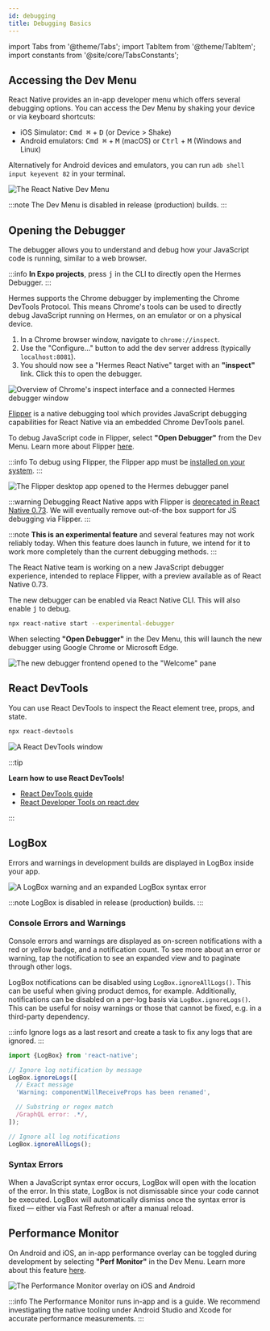 ```yaml
---
id: debugging
title: Debugging Basics
---
```


import Tabs from '@theme/Tabs'; import TabItem from '@theme/TabItem'; import constants from '@site/core/TabsConstants';

## Accessing the Dev Menu

React Native provides an in-app developer menu which offers several debugging options. You can access the Dev Menu by shaking your device or via keyboard shortcuts:

- iOS Simulator: <kbd>Cmd ⌘</kbd> + <kbd>D</kbd> (or Device > Shake)
- Android emulators: <kbd>Cmd ⌘</kbd> + <kbd>M</kbd> (macOS) or <kbd>Ctrl</kbd> + <kbd>M</kbd> (Windows and Linux)

Alternatively for Android devices and emulators, you can run `adb shell input keyevent 82` in your terminal.

![The React Native Dev Menu](/docs/assets/debugging-dev-menu.jpg)

:::note
The Dev Menu is disabled in release (production) builds.
:::

## Opening the Debugger

The debugger allows you to understand and debug how your JavaScript code is running, similar to a web browser.

:::info
**In Expo projects**, press <kbd>j</kbd> in the CLI to directly open the Hermes Debugger.
:::

<Tabs groupId="js-debugger" queryString defaultValue={constants.defaultJsDebugger} values={constants.jsDebuggers}>
<TabItem value="hermes">

Hermes supports the Chrome debugger by implementing the Chrome DevTools Protocol. This means Chrome's tools can be used to directly debug JavaScript running on Hermes, on an emulator or on a physical device.

1. In a Chrome browser window, navigate to `chrome://inspect`.
2. Use the "Configure..." button to add the dev server address (typically `localhost:8081`).
3. You should now see a "Hermes React Native" target with an **"inspect"** link. Click this to open the debugger.

![Overview of Chrome's inspect interface and a connected Hermes debugger window](/docs/assets/debugging-hermes-debugger-instructions.jpg)

</TabItem>
<TabItem value="flipper">

[Flipper](https://fbflipper.com/) is a native debugging tool which provides JavaScript debugging capabilities for React Native via an embedded Chrome DevTools panel.

To debug JavaScript code in Flipper, select **"Open Debugger"** from the Dev Menu. Learn more about Flipper [here](https://fbflipper.com/docs/features/react-native/).

:::info
To debug using Flipper, the Flipper app must be [installed on your system](https://fbflipper.com/docs/getting-started/).
:::

![The Flipper desktop app opened to the Hermes debugger panel](/docs/assets/debugging-flipper-console.jpg)

:::warning
Debugging React Native apps with Flipper is [deprecated in React Native 0.73](https://github.com/react-native-community/discussions-and-proposals/pull/641). We will eventually remove out-of-the box support for JS debugging via Flipper.
:::

</TabItem>
<TabItem value="new-debugger">

:::note
**This is an experimental feature** and several features may not work reliably today. When this feature does launch in future, we intend for it to work more completely than the current debugging methods.
:::

The React Native team is working on a new JavaScript debugger experience, intended to replace Flipper, with a preview available as of React Native 0.73.

The new debugger can be enabled via React Native CLI. This will also enable <kbd>j</kbd> to debug.

```sh
npx react-native start --experimental-debugger
```

When selecting **"Open Debugger"** in the Dev Menu, this will launch the new debugger using Google Chrome or Microsoft Edge.

![The new debugger frontend opened to the "Welcome" pane](/docs/assets/debugging-debugger-welcome.jpg)

</TabItem>
</Tabs>

## React DevTools

You can use React DevTools to inspect the React element tree, props, and state.

```sh
npx react-devtools
```

![A React DevTools window](/docs/assets/debugging-react-devtools-blank.jpg)

:::tip

**Learn how to use React DevTools!**

- [React DevTools guide](/docs/next/react-devtools)
- [React Developer Tools on react.dev](https://react.dev/learn/react-developer-tools)

:::

## LogBox

Errors and warnings in development builds are displayed in LogBox inside your app.

![A LogBox warning and an expanded LogBox syntax error](/docs/assets/debugging-logbox.jpg)

:::note
LogBox is disabled in release (production) builds.
:::

### Console Errors and Warnings

Console errors and warnings are displayed as on-screen notifications with a red or yellow badge, and a notification count. To see more about an error or warning, tap the notification to see an expanded view and to paginate through other logs.

LogBox notifications can be disabled using `LogBox.ignoreAllLogs()`. This can be useful when giving product demos, for example. Additionally, notifications can be disabled on a per-log basis via `LogBox.ignoreLogs()`. This can be useful for noisy warnings or those that cannot be fixed, e.g. in a third-party dependency.

:::info
Ignore logs as a last resort and create a task to fix any logs that are ignored.
:::

```js
import {LogBox} from 'react-native';

// Ignore log notification by message
LogBox.ignoreLogs([
  // Exact message
  'Warning: componentWillReceiveProps has been renamed',

  // Substring or regex match
  /GraphQL error: .*/,
]);

// Ignore all log notifications
LogBox.ignoreAllLogs();
```

### Syntax Errors

When a JavaScript syntax error occurs, LogBox will open with the location of the error. In this state, LogBox is not dismissable since your code cannot be executed. LogBox will automatically dismiss once the syntax error is fixed — either via Fast Refresh or after a manual reload.

## Performance Monitor

On Android and iOS, an in-app performance overlay can be toggled during development by selecting **"Perf Monitor"** in the Dev Menu. Learn more about this feature [here](/docs/performance).

![The Performance Monitor overlay on iOS and Android](/docs/assets/debugging-performance-monitor.jpg)

:::info
The Performance Monitor runs in-app and is a guide. We recommend investigating the native tooling under Android Studio and Xcode for accurate performance measurements.
:::
